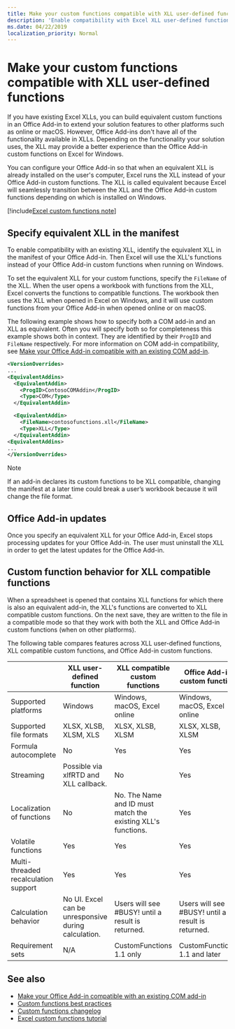 ```yaml
---
title: Make your custom functions compatible with XLL user-defined functions
description: 'Enable compatibility with Excel XLL user-defined functions that have equivalent functionality to your custom functions'
ms.date: 04/22/2019
localization_priority: Normal
---
```


# Make your custom functions compatible with XLL user-defined functions

If you have existing Excel XLLs, you can build equivalent custom functions in an Office Add-in to extend your solution features to other platforms such as online or macOS. However, Office Add-ins don't have all of the functionality available in XLLs. Depending on the functionality your solution uses, the XLL may provide a better experience than the Office Add-in custom functions on Excel for Windows.

You can configure your Office Add-in so that when an equivalent XLL is already installed on the user's computer, Excel runs the XLL instead of your Office Add-in custom functions. The XLL is called equivalent because Excel will seamlessly transition between the XLL and the Office Add-in custom functions depending on which is installed on Windows.

[!include[Excel custom functions note](../includes/excel-custom-functions-note.md)]

## Specify equivalent XLL in the manifest

To enable compatibility with an existing XLL, identify the equivalent XLL in the manifest of your Office Add-in. Then Excel will use the XLL's functions instead of your Office Add-in custom functions when running on Windows.

To set the equivalent XLL for your custom functions, specify the `FileName` of the XLL. When the user opens a workbook with functions from the XLL, Excel converts the functions to compatible functions. The workbook then uses the XLL when opened in Excel on Windows, and it will use custom functions from your Office Add-in when opened online or on macOS.

The following example shows how to specify both a COM add-in and an XLL as equivalent. Often you will specify both so for completeness this example shows both in context. They are identified by their `ProgID` and `FileName` respectively. For more information on COM add-in compatibility, see [Make your Office Add-in compatible with an existing COM add-in](../develop/make-office-add-in-compatible-with-existing-com-add-in.md).

```xml
<VersionOverrides>
...
<EquivalentAddins>
  <EquivalentAddin>
    <ProgID>ContosoCOMAddin</ProgID>
    <Type>COM</Type>
  </EquivalentAddin>

  <EquivalentAddin>
    <FileName>contosofunctions.xll</FileName>
    <Type>XLL</Type>
  </EquivalentAddin>
<EquivalentAddins>
...
</VersionOverrides>
```

> [!NOTE]
> If an add-in declares its custom functions to be XLL compatible, changing the manifest at a later time could break a user’s workbook because it will change the file format.

## Office Add-in updates

Once you specify an equivalent XLL for your Office Add-in, Excel stops processing updates for your Office Add-in. The user must uninstall the XLL in order to get the latest updates for the Office Add-in.

## Custom function behavior for XLL compatible functions

When a spreadsheet is opened that contains XLL functions for which there is also an equivalent add-in, the XLL's functions are converted to XLL compatible custom functions. On the next save, they are written to the file in a compatible mode so that they work with both the XLL and Office Add-in custom functions (when on other platforms).

The following table compares features across XLL user-defined functions, XLL compatible custom functions, and Office Add-in custom functions.

|         |XLL user-defined function |XLL compatible custom functions |Office Add-in custom function |
|---------|---------|---------|---------|
| Supported platforms | Windows | Windows, macOS, Excel online | Windows, macOS, Excel online |
| Supported file formats | XLSX, XLSB, XLSM, XLS | XLSX, XLSB, XLSM | XLSX, XLSB, XLSM |
| Formula autocomplete | No | Yes | Yes |
| Streaming | Possible via xlfRTD and XLL callback. | No | Yes |
| Localization of functions | No | No. The Name and ID must match the existing XLL's functions. | Yes |
| Volatile functions | Yes | Yes | Yes |
| Multi-threaded recalculation support | Yes | Yes | Yes |
| Calculation behavior | No UI. Excel can be unresponsive during calculation. | Users will see #BUSY! until a result is returned. | Users will see #BUSY! until a result is returned. |
| Requirement sets | N/A | CustomFunctions 1.1 only | CustomFunctions 1.1 and later |

## See also

- [Make your Office Add-in compatible with an existing COM add-in](../develop/make-office-add-in-compatible-with-existing-com-add-in.md)
- [Custom functions best practices](custom-functions-best-practices.md)
- [Custom functions changelog](custom-functions-changelog.md)
- [Excel custom functions tutorial](../tutorials/excel-tutorial-create-custom-functions.md)

